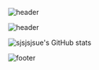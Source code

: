 
<!--
**sjsjsjsue/sjsjsjsue** is a ✨ _special_ ✨ repository because its `README.md` (this file) appears on your GitHub profile.

Here are some ideas to get you started:

- 🔭 I’m currently working on ...
- 🌱 I’m currently learning ...
- 👯 I’m looking to collaborate on ...
- 🤔 I’m looking for help with ...
- 💬 Ask me about ...
- 📫 How to reach me: ...
- 😄 Pronouns: ...
- ⚡ Fun fact: ...
[Anurag's GitHub stats](https://github-readme-stats.vercel.app/api?sjsjsjsue=anuraghazra&theme=darcula_icons=true) <맨 아래 S>
<a href="버튼을 눌렀을 때 이동할 링크" target="_blank"><img src="https://img.shields.io/badge/뱃지레이블-배경색?style=뱃지모양&logo=로고&logoColor=로고색상"/></a>
![header](https://capsule-render.vercel.app/api?type=wave&color=auto&height=300&section=header&text=capsule%20render&fontSize=90) <맨위 꾸미기>
-->

![header](https://capsule-render.vercel.app/api?type=waving&color=0:E4F7BA,100:788B4E&height=300&section=header&text=Welcome&fontSize=80&fontColor=EAEAEA&animation=twinkling)

![header](https://capsule-render.vercel.app/api?type=waving&color=0:E4F7BA,100:788B4Eheight=400&text=Hello%20World!&desc=Hello%20capsule%20render)

![sjsjsjsue's GitHub stats](https://github-readme-stats.vercel.app/api?username=sjsjsjsue&theme=dark&show_icons=true)

![footer](https://capsule-render.vercel.app/api?section=footer&color=0:EDC7E8,100:121212&type=waving)
